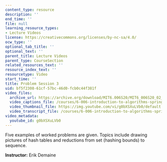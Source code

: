 ```yaml
---
content_type: resource
description: ''
end_time: ''
file: null
learning_resource_types:
- Lecture Videos
license: https://creativecommons.org/licenses/by-nc-sa/4.0/
ocw_type: ''
optional_tab_title: ''
optional_text: ''
parent_title: Lecture Videos
parent_type: CourseSection
related_resources_text: ''
resource_index_text: ''
resourcetype: Video
start_time: ''
title: Problem Session 3
uid: bf5f2308-61cf-57bc-46d0-fcb0c44f381f
video_files:
  archive_url: https://archive.org/download/MIT6.006S20/MIT6_006S20_02_21_Problem_Session_3_300k.mp4
  video_captions_file: /courses/6-006-introduction-to-algorithms-spring-2020/bdedc121a8aa5712aea43f919e763a50_g0bXSXuLVb0.vtt
  video_thumbnail_file: https://img.youtube.com/vi/g0bXSXuLVb0/default.jpg
  video_transcript_file: /courses/6-006-introduction-to-algorithms-spring-2020/b0daad0af274767463cc825de2134987_g0bXSXuLVb0.pdf
video_metadata:
  youtube_id: g0bXSXuLVb0
---
```


Five examples of worked problems are given. Topics include drawing pictures of hash tables and reductions from set (hashing bounds) to sequence.

**Instructor:** Erik Demaine


